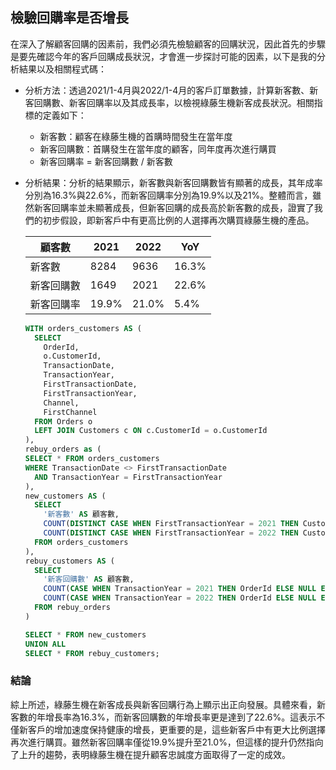 ## 檢驗回購率是否增長 
在深入了解顧客回購的因素前，我們必須先檢驗顧客的回購狀況，因此首先的步驟是要先確認今年的客戶回購成長狀況，才會進一步探討可能的因素，以下是我的分析結果以及相關程式碼：


- 分析方法：透過2021/1-4月與2022/1-4月的客戶訂單數據，計算新客數、新客回購數、新客回購率以及其成長率，以檢視綠藤生機新客成長狀況。相關指標的定義如下：
    - 新客數：顧客在綠藤生機的首購時間發生在當年度
    - 新客回購數：首購發生在當年度的顧客，同年度再次進行購買
    - 新客回購率 = 新客回購數 / 新客數
- 分析結果：分析的結果顯示，新客數與新客回購數皆有顯著的成長，其年成率分別為16.3%與22.6%，而新客回購率分別為19.9%以及21%。整體而言，雖然新客回購率並未顯著成長，但新客回購的成長高於新客數的成長，證實了我們的初步假設，即新客戶中有更高比例的人選擇再次購買綠藤生機的產品。
    
    
    | 顧客數 | 2021 | 2022 | YoY |
    | --- | --- | --- | --- |
    | 新客數 | 8284 | 9636 | 16.3% |
    | 新客回購數 | 1649 | 2021 | 22.6% |
    | 新客回購率 | 19.9% | 21.0% | 5.4% |
    
    ```sql
    WITH orders_customers AS (
      SELECT 
        OrderId,
        o.CustomerId,
        TransactionDate,
        TransactionYear,
        FirstTransactionDate,
        FirstTransactionYear,
        Channel,
        FirstChannel
      FROM Orders o 
      LEFT JOIN Customers c ON c.CustomerId = o.CustomerId
    ),
    rebuy_orders as (
    SELECT * FROM orders_customers
    WHERE TransactionDate <> FirstTransactionDate
      AND TransactionYear = FirstTransactionYear
    ),
    new_customers AS (
      SELECT
        '新客數' AS 顧客數,
        COUNT(DISTINCT CASE WHEN FirstTransactionYear = 2021 THEN CustomerId ELSE NULL END) AS `2021`,
        COUNT(DISTINCT CASE WHEN FirstTransactionYear = 2022 THEN CustomerId ELSE NULL END) AS `2022` 
      FROM orders_customers
    ),
    rebuy_customers AS (
      SELECT
        '新客回購數' AS 顧客數,
        COUNT(CASE WHEN TransactionYear = 2021 THEN OrderId ELSE NULL END) AS `2021`,
        COUNT(CASE WHEN TransactionYear = 2022 THEN OrderId ELSE NULL END) AS `2022` 
      FROM rebuy_orders
    )
    
    SELECT * FROM new_customers
    UNION ALL 
    SELECT * FROM rebuy_customers;
    ```
    

### 結論

綜上所述，綠藤生機在新客成長與新客回購行為上顯示出正向發展。具體來看，新客數的年增長率為16.3%，而新客回購數的年增長率更是達到了22.6%。這表示不僅新客戶的增加速度保持健康的增長，更重要的是，這些新客戶中有更大比例選擇再次進行購買。雖然新客回購率僅從19.9%提升至21.0%，但這樣的提升仍然指向了上升的趨勢，表明綠藤生機在提升顧客忠誠度方面取得了一定的成效。
